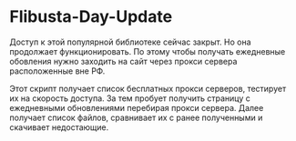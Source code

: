 # Flibusta-Day-Update

Доступ к этой популярной библиотеке сейчас закрыт. Но она продолжает функционировать.
По этому чтобы получать ежедневные обовления нужно заходить на сайт через прокси сервера расположенные вне РФ.

Этот скрипт получает список бесплатных прокси серверов, тестирует их на скорость доступа.
За тем пробует получить страницу с ежедневными обновлениями перебирая прокси сервера.
Далее получает список файлов, сравнивает их с ранее полученными и скачивает недостающие.
